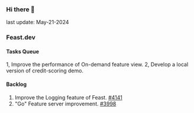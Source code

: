 <!--
**shuchu/shuchu** is a ✨ _special_ ✨ repository because its `README.md` (this file) appears on your GitHub profile.

Here are some ideas to get you started:

- 🔭 I’m currently working on ...
- 🌱 I’m currently learning ...
- 👯 I’m looking to collaborate on ...
- 🤔 I’m looking for help with ...
- 💬 Ask me about ...
- 📫 How to reach me: ...
- 😄 Pronouns: ...
- ⚡ Fun fact: ...
-->

### Hi there 👋
last update: May-21-2024

### Feast.dev 

#### Tasks Queue 
1, Improve the performance of On-demand feature view.
2, Develop a local version of credit-scoring demo.



#### Backlog
1. Improve the Logging feature of Feast. [#4141](https://github.com/feast-dev/feast/issues/4141)
2.  "Go" Feature server improvement. [#3998](https://github.com/feast-dev/feast/issues/3998)


<!--
#### Misc:
1. MIT 6.824 course project
2. C++ server-side programming practice.
3. LangChain (RAG only)
-->


